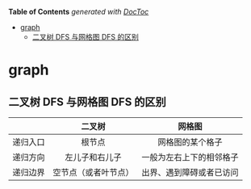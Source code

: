 <!-- START doctoc generated TOC please keep comment here to allow auto update -->
<!-- DON'T EDIT THIS SECTION, INSTEAD RE-RUN doctoc TO UPDATE -->
**Table of Contents**  *generated with [DocToc](https://github.com/thlorenz/doctoc)*

- [graph](#graph)
  - [二叉树 DFS 与网格图 DFS 的区别](#%E4%BA%8C%E5%8F%89%E6%A0%91-dfs-%E4%B8%8E%E7%BD%91%E6%A0%BC%E5%9B%BE-dfs-%E7%9A%84%E5%8C%BA%E5%88%AB)

<!-- END doctoc generated TOC please keep comment here to allow auto update -->

# graph



## 二叉树 DFS 与网格图 DFS 的区别

|      | 二叉树 |  网格图 |
|:----:| :--: |:-:|
| 递归入口 | 根节点 | 网格图的某个格子 |
| 递归方向 | 左儿子和右儿子 | 一般为左右上下的相邻格子 |
| 递归边界 | 空节点（或者叶节点） | 出界、遇到障碍或者已访问 |
